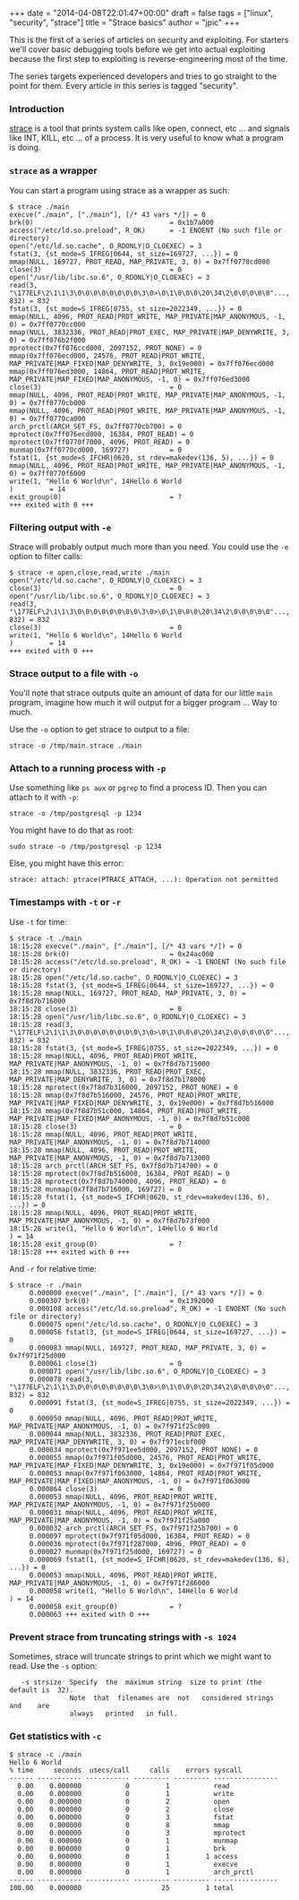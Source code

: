 +++
date = "2014-04-08T22:01:47+00:00"
draft = false
tags = ["linux", "security", "strace"]
title = "Strace basics"
author = "jpic"
+++

This is the first of a series of articles on security and exploiting. For starters we'll cover basic debugging tools before we get into actual exploiting because the first step to exploiting is reverse-engineering most of the time.

The series targets experienced developers and tries to go straight to the point for them.  Every article in this series is tagged "security".

### Introduction

[strace](http://en.wikipedia.org/wiki/Strace) is a tool that prints system
calls like open, connect, etc ... and signals like INT, KILL, etc ... of a
process. It is very useful to know what a program is doing.

### `strace` as a wrapper

You can start a program using strace as a wrapper as such:

    $ strace ./main 
    execve("./main", ["./main"], [/* 43 vars */]) = 0
    brk(0)                                  = 0x1b7a000
    access("/etc/ld.so.preload", R_OK)      = -1 ENOENT (No such file or directory)
    open("/etc/ld.so.cache", O_RDONLY|O_CLOEXEC) = 3
    fstat(3, {st_mode=S_IFREG|0644, st_size=169727, ...}) = 0
    mmap(NULL, 169727, PROT_READ, MAP_PRIVATE, 3, 0) = 0x7ff0770cd000
    close(3)                                = 0
    open("/usr/lib/libc.so.6", O_RDONLY|O_CLOEXEC) = 3
    read(3, "\177ELF\2\1\1\3\0\0\0\0\0\0\0\0\3\0>\0\1\0\0\0\20\34\2\0\0\0\0\0"..., 832) = 832
    fstat(3, {st_mode=S_IFREG|0755, st_size=2022349, ...}) = 0
    mmap(NULL, 4096, PROT_READ|PROT_WRITE, MAP_PRIVATE|MAP_ANONYMOUS, -1, 0) = 0x7ff0770cc000
    mmap(NULL, 3832336, PROT_READ|PROT_EXEC, MAP_PRIVATE|MAP_DENYWRITE, 3, 0) = 0x7ff076b2f000
    mprotect(0x7ff076ccd000, 2097152, PROT_NONE) = 0
    mmap(0x7ff076ecd000, 24576, PROT_READ|PROT_WRITE, MAP_PRIVATE|MAP_FIXED|MAP_DENYWRITE, 3, 0x19e000) = 0x7ff076ecd000
    mmap(0x7ff076ed3000, 14864, PROT_READ|PROT_WRITE, MAP_PRIVATE|MAP_FIXED|MAP_ANONYMOUS, -1, 0) = 0x7ff076ed3000
    close(3)                                = 0
    mmap(NULL, 4096, PROT_READ|PROT_WRITE, MAP_PRIVATE|MAP_ANONYMOUS, -1, 0) = 0x7ff0770cb000
    mmap(NULL, 4096, PROT_READ|PROT_WRITE, MAP_PRIVATE|MAP_ANONYMOUS, -1, 0) = 0x7ff0770ca000
    arch_prctl(ARCH_SET_FS, 0x7ff0770cb700) = 0
    mprotect(0x7ff076ecd000, 16384, PROT_READ) = 0
    mprotect(0x7ff0770f7000, 4096, PROT_READ) = 0
    munmap(0x7ff0770cd000, 169727)          = 0
    fstat(1, {st_mode=S_IFCHR|0620, st_rdev=makedev(136, 5), ...}) = 0
    mmap(NULL, 4096, PROT_READ|PROT_WRITE, MAP_PRIVATE|MAP_ANONYMOUS, -1, 0) = 0x7ff0770f6000
    write(1, "Hello 6 World\n", 14Hello 6 World
    )         = 14
    exit_group(0)                           = ?
    +++ exited with 0 +++

### Filtering output with `-e`

Strace will probably output much more than you need. You could use the `-e`
option to filter calls:

    $ strace -e open,close,read,write ./main
    open("/etc/ld.so.cache", O_RDONLY|O_CLOEXEC) = 3
    close(3)                                = 0
    open("/usr/lib/libc.so.6", O_RDONLY|O_CLOEXEC) = 3
    read(3, "\177ELF\2\1\1\3\0\0\0\0\0\0\0\0\3\0>\0\1\0\0\0\20\34\2\0\0\0\0\0"..., 832) = 832
    close(3)                                = 0
    write(1, "Hello 6 World\n", 14Hello 6 World
    )         = 14
    +++ exited with 0 +++

### Strace output to a file with `-o`

You'll note that strace outputs quite an amount of data for our little `main`
program, imagine how much it will output for a bigger program ... Way to much. 

Use the `-o` option to get strace to output to a file:

    strace -o /tmp/main.strace ./main 

### Attach to a running process with `-p`

Use something like `ps aux` or `pgrep` to find a process ID. Then you can
attach to it with `-p`:

    strace -o /tmp/postgresql -p 1234

You might have to do that as root:

    sudo strace -o /tmp/postgresql -p 1234

Else, you might have this error:

    strace: attach: ptrace(PTRACE_ATTACH, ...): Operation not permitted


### Timestamps with `-t` or `-r`

Use `-t` for time:

    $ strace -t ./main
    18:15:28 execve("./main", ["./main"], [/* 43 vars */]) = 0
    18:15:28 brk(0)                         = 0x24ac000
    18:15:28 access("/etc/ld.so.preload", R_OK) = -1 ENOENT (No such file or directory)
    18:15:28 open("/etc/ld.so.cache", O_RDONLY|O_CLOEXEC) = 3
    18:15:28 fstat(3, {st_mode=S_IFREG|0644, st_size=169727, ...}) = 0
    18:15:28 mmap(NULL, 169727, PROT_READ, MAP_PRIVATE, 3, 0) = 0x7f8d7b716000
    18:15:28 close(3)                       = 0
    18:15:28 open("/usr/lib/libc.so.6", O_RDONLY|O_CLOEXEC) = 3
    18:15:28 read(3, "\177ELF\2\1\1\3\0\0\0\0\0\0\0\0\3\0>\0\1\0\0\0\20\34\2\0\0\0\0\0"..., 832) = 832
    18:15:28 fstat(3, {st_mode=S_IFREG|0755, st_size=2022349, ...}) = 0
    18:15:28 mmap(NULL, 4096, PROT_READ|PROT_WRITE, MAP_PRIVATE|MAP_ANONYMOUS, -1, 0) = 0x7f8d7b715000
    18:15:28 mmap(NULL, 3832336, PROT_READ|PROT_EXEC, MAP_PRIVATE|MAP_DENYWRITE, 3, 0) = 0x7f8d7b178000
    18:15:28 mprotect(0x7f8d7b316000, 2097152, PROT_NONE) = 0
    18:15:28 mmap(0x7f8d7b516000, 24576, PROT_READ|PROT_WRITE, MAP_PRIVATE|MAP_FIXED|MAP_DENYWRITE, 3, 0x19e000) = 0x7f8d7b516000
    18:15:28 mmap(0x7f8d7b51c000, 14864, PROT_READ|PROT_WRITE, MAP_PRIVATE|MAP_FIXED|MAP_ANONYMOUS, -1, 0) = 0x7f8d7b51c000
    18:15:28 close(3)                       = 0
    18:15:28 mmap(NULL, 4096, PROT_READ|PROT_WRITE, MAP_PRIVATE|MAP_ANONYMOUS, -1, 0) = 0x7f8d7b714000
    18:15:28 mmap(NULL, 4096, PROT_READ|PROT_WRITE, MAP_PRIVATE|MAP_ANONYMOUS, -1, 0) = 0x7f8d7b713000
    18:15:28 arch_prctl(ARCH_SET_FS, 0x7f8d7b714700) = 0
    18:15:28 mprotect(0x7f8d7b516000, 16384, PROT_READ) = 0
    18:15:28 mprotect(0x7f8d7b740000, 4096, PROT_READ) = 0
    18:15:28 munmap(0x7f8d7b716000, 169727) = 0
    18:15:28 fstat(1, {st_mode=S_IFCHR|0620, st_rdev=makedev(136, 6), ...}) = 0
    18:15:28 mmap(NULL, 4096, PROT_READ|PROT_WRITE, MAP_PRIVATE|MAP_ANONYMOUS, -1, 0) = 0x7f8d7b73f000
    18:15:28 write(1, "Hello 6 World\n", 14Hello 6 World
    ) = 14
    18:15:28 exit_group(0)                  = ?
    18:15:28 +++ exited with 0 +++

And `-r` for relative time:

    $ strace -r ./main
         0.000000 execve("./main", ["./main"], [/* 43 vars */]) = 0
         0.000307 brk(0)                    = 0x1392000
         0.000108 access("/etc/ld.so.preload", R_OK) = -1 ENOENT (No such file or directory)
         0.000075 open("/etc/ld.so.cache", O_RDONLY|O_CLOEXEC) = 3
         0.000056 fstat(3, {st_mode=S_IFREG|0644, st_size=169727, ...}) = 0
         0.000083 mmap(NULL, 169727, PROT_READ, MAP_PRIVATE, 3, 0) = 0x7f971f25d000
         0.000061 close(3)                  = 0
         0.000071 open("/usr/lib/libc.so.6", O_RDONLY|O_CLOEXEC) = 3
         0.000078 read(3, "\177ELF\2\1\1\3\0\0\0\0\0\0\0\0\3\0>\0\1\0\0\0\20\34\2\0\0\0\0\0"..., 832) = 832
         0.000091 fstat(3, {st_mode=S_IFREG|0755, st_size=2022349, ...}) = 0
         0.000050 mmap(NULL, 4096, PROT_READ|PROT_WRITE, MAP_PRIVATE|MAP_ANONYMOUS, -1, 0) = 0x7f971f25c000
         0.000044 mmap(NULL, 3832336, PROT_READ|PROT_EXEC, MAP_PRIVATE|MAP_DENYWRITE, 3, 0) = 0x7f971ecbf000
         0.000034 mprotect(0x7f971ee5d000, 2097152, PROT_NONE) = 0
         0.000055 mmap(0x7f971f05d000, 24576, PROT_READ|PROT_WRITE, MAP_PRIVATE|MAP_FIXED|MAP_DENYWRITE, 3, 0x19e000) = 0x7f971f05d000
         0.000053 mmap(0x7f971f063000, 14864, PROT_READ|PROT_WRITE, MAP_PRIVATE|MAP_FIXED|MAP_ANONYMOUS, -1, 0) = 0x7f971f063000
         0.000064 close(3)                  = 0
         0.000053 mmap(NULL, 4096, PROT_READ|PROT_WRITE, MAP_PRIVATE|MAP_ANONYMOUS, -1, 0) = 0x7f971f25b000
         0.000031 mmap(NULL, 4096, PROT_READ|PROT_WRITE, MAP_PRIVATE|MAP_ANONYMOUS, -1, 0) = 0x7f971f25a000
         0.000032 arch_prctl(ARCH_SET_FS, 0x7f971f25b700) = 0
         0.000097 mprotect(0x7f971f05d000, 16384, PROT_READ) = 0
         0.000036 mprotect(0x7f971f287000, 4096, PROT_READ) = 0
         0.000027 munmap(0x7f971f25d000, 169727) = 0
         0.000069 fstat(1, {st_mode=S_IFCHR|0620, st_rdev=makedev(136, 6), ...}) = 0
         0.000053 mmap(NULL, 4096, PROT_READ|PROT_WRITE, MAP_PRIVATE|MAP_ANONYMOUS, -1, 0) = 0x7f971f286000
         0.000058 write(1, "Hello 6 World\n", 14Hello 6 World
    ) = 14
         0.000058 exit_group(0)             = ?
         0.000063 +++ exited with 0 +++

### Prevent strace from truncating strings with `-s 1024`

Sometimes, strace will truncate strings to print which we might want to read. Use the `-s` option:

       -s strsize  Specify  the  maximum string  size to print (the default is  32).
                   Note  that  filenames are  not   considered strings    and    are
                   always   printed   in full.

### Get statistics with `-c`

    $ strace -c ./main
    Hello 6 World
    % time     seconds  usecs/call     calls    errors syscall
    ------ ----------- ----------- --------- --------- ----------------
      0.00    0.000000           0         1           read
      0.00    0.000000           0         1           write
      0.00    0.000000           0         2           open
      0.00    0.000000           0         2           close
      0.00    0.000000           0         3           fstat
      0.00    0.000000           0         8           mmap
      0.00    0.000000           0         3           mprotect
      0.00    0.000000           0         1           munmap
      0.00    0.000000           0         1           brk
      0.00    0.000000           0         1         1 access
      0.00    0.000000           0         1           execve
      0.00    0.000000           0         1           arch_prctl
    ------ ----------- ----------- --------- --------- ----------------
    100.00    0.000000                    25         1 total
